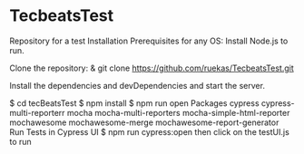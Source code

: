 # TecbeatsTest
Repository for a test
Installation
Prerequisites for any OS: Install Node.js to run.

Clone the repository: & git clone https://github.com/ruekas/TecbeatsTest.git

Install the dependencies and devDependencies and start the server.

$ cd tecBeatsTest
$ npm install
$ npm run open
Packages
cypress
cypress-multi-reporterr
mocha
mocha-multi-reporters
mocha-simple-html-reporter
mochawesome
mochawesome-merge
mochawesome-report-generator
Run Tests in Cypress UI
$ npm run cypress:open
then click on the testUI.js to run
